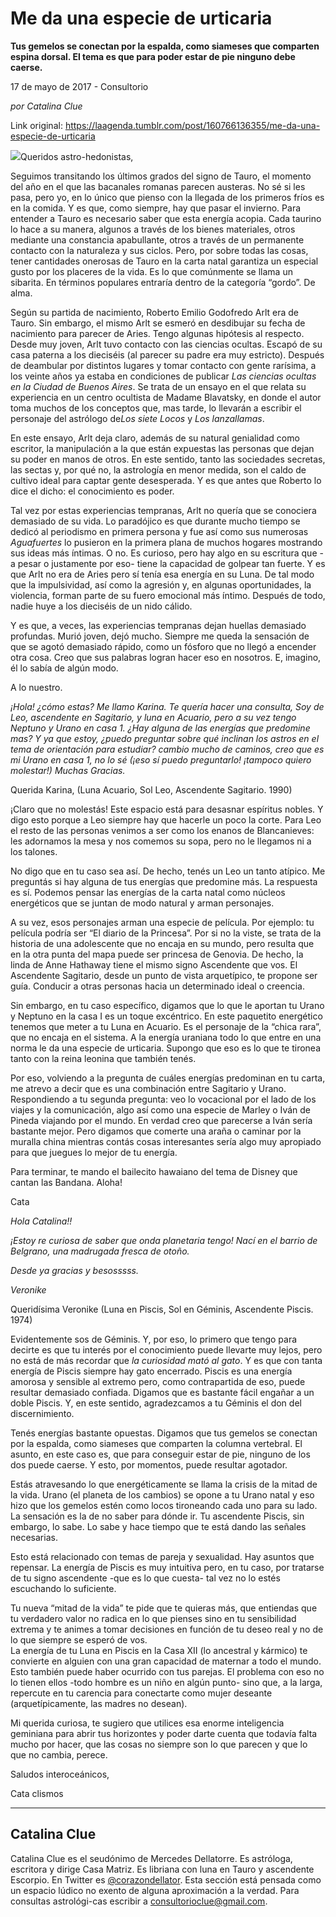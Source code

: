 # Me da una especie de urticaria

**Tus gemelos se conectan por
la espalda, como siameses que comparten espina dorsal. El
tema es que para poder estar de pie ninguno debe caerse.**

17 de mayo de 2017 - Consultorio

_por Catalina Clue_

Link original: https://laagenda.tumblr.com/post/160766136355/me-da-una-especie-de-urticaria

![](https://64.media.tumblr.com/7057cbdfb9431bc958565a8968ec7b28/tumblr_inline_pk0x7f0GTN1t6q87u_500.jpg)Queridos
astro-hedonistas,

  


Seguimos transitando
los últimos grados del signo de Tauro, el momento del año en el que
las bacanales romanas parecen austeras. No sé si les pasa, pero yo,
en lo único que pienso con la llegada de los primeros fríos es en
la comida. Y es que, como siempre, hay que pasar el invierno. Para
entender a
Tauro es necesario
saber que esta
energía acopia.
Cada taurino lo hace a su manera, algunos a través de los
bienes materiales, otros mediante una constancia apabullante, otros a
través de un permanente contacto con la naturaleza y sus ciclos.
Pero, por sobre todas las cosas, tener cantidades onerosas de Tauro
en la carta natal garantiza un especial gusto por los placeres de la
vida. Es lo que comúnmente se llama un sibarita. En términos
populares entraría dentro de la categoría “gordo”. De alma.

Según su partida de
nacimiento, Roberto Emilio Godofredo Arlt era de Tauro. Sin embargo,
el mismo Arlt se esmeró en desdibujar su fecha de nacimiento para
parecer de Aries. Tengo algunas hipótesis al respecto. Desde muy
joven, Arlt tuvo contacto con las ciencias ocultas. Escapó de su
casa paterna a los dieciséis (al
parecer su padre era muy estricto).
Después de
deambular por distintos lugares y tomar contacto con gente rarísima,
a los veinte años ya estaba en condiciones de publicar *Las
ciencias ocultas en la Ciudad de Buenos Aires*. Se trata de un
ensayo en el que relata su experiencia en un centro ocultista de
Madame Blavatsky, en donde el autor toma muchos de los conceptos que,
mas tarde, lo llevarán a escribir el personaje del astrólogo de*Los siete Locos* y *Los lanzallamas*.

En este ensayo, Arlt
deja claro, además de su natural genialidad como escritor, la
manipulación a la que están expuestas las personas que dejan su
poder en manos de otros. En este sentido, tanto las sociedades
secretas, las sectas y, por qué no, la astrología en menor medida,
son el caldo de cultivo ideal para captar gente desesperada. Y es que
antes que Roberto lo dice el dicho: el conocimiento es poder.  


Tal vez por estas
experiencias tempranas, Arlt no quería que se conociera demasiado de
su vida. Lo paradójico es que durante mucho tiempo se dedicó al
periodismo en primera persona y  fue así como sus numerosas
*Aguafuertes* lo pusieron en la primera plana de muchos hogares
mostrando sus ideas más íntimas.
O no. Es curioso, pero hay algo en su escritura que -a pesar o
justamente por eso- tiene la capacidad de golpear tan fuerte. Y
es que Arlt no era de Aries pero sí tenía esa energía en su Luna.
De tal modo que la impulsividad, así como la agresión y, en algunas
oportunidades, la violencia, forman parte de su fuero emocional más
íntimo. Después de todo, nadie huye a los dieciséis de un nido
cálido.  


Y es que, a veces,
las experiencias tempranas dejan huellas demasiado profundas. Murió
joven, dejó mucho. Siempre me queda la sensación de que se agotó
demasiado rápido, como un fósforo que no llegó a encender otra
cosa. Creo que sus palabras logran hacer eso en nosotros. E, imagino,
él lo sabía de algún modo.  


A lo nuestro.  


*¡Hola! ¿cómo estas? Me llamo Karina. Te quería hacer una consulta, Soy de
Leo, ascendente en Sagitario, y luna en Acuario, pero a su vez tengo
Neptuno y Urano en casa 1. ¿Hay alguna de las energías que
predomine mas? Y ya que estoy, ¿puedo preguntar sobre qué inclinan
los astros en el tema de orientación para estudiar? cambio mucho de
caminos, creo que es mi Urano en casa 1, no lo sé (¡eso sí puedo
preguntarlo! ¡tampoco quiero molestar!) Muchas Gracias.*  


  



Querida
Karina, (Luna Acuario, Sol Leo, Ascendente Sagitario. 1990)


¡Claro
que no molestás! Este espacio está para desasnar espíritus nobles.
Y digo esto porque a Leo siempre hay que hacerle un poco la corte.
Para Leo el resto de las personas venimos a ser como los enanos de
Blancanieves: les adornamos la mesa y nos comemos su sopa, pero no le
llegamos ni a los talones.

No
digo que en tu caso sea así. De hecho, tenés un Leo un tanto
atípico. Me preguntás si hay alguna de tus energías que predomine
más. La respuesta es sí. Podemos pensar las energías de la carta
natal como núcleos energéticos que se juntan de modo natural y
arman personajes.  


A
su vez, esos personajes arman una especie de película.
Por
ejemplo: tu película podría ser “El diario de la Princesa”. Por
si no la viste, se trata de la historia de una adolescente que no
encaja en su mundo, pero resulta que en la otra punta del mapa puede
ser princesa de Genovia. De hecho, la linda de Anne Hathaway tiene el
mismo signo Ascendente que vos. El Ascendente Sagitario,
desde
un punto de vista arquetípico,
te
propone ser guía. Conducir a otras personas hacia un determinado
ideal o creencia. 


Sin
embargo, en tu caso específico, digamos que lo que le aportan tu
Urano y Neptuno en la casa I es un toque excéntrico. En este
paquetito energético tenemos que meter a tu Luna en Acuario.  Es el
personaje de la “chica rara”, que no encaja en el sistema. A la
energía uraniana todo lo que entre en una norma le da una especie de
urticaria. Supongo que eso es lo que te tironea tanto con la reina
leonina que también tenés.  


Por
eso, volviendo a la pregunta de cuáles energías predominan en tu
carta, me atrevo a decir que es una combinación entre Sagitario y
Urano. Respondiendo a tu segunda pregunta: veo lo vocacional por el
lado de los viajes y la comunicación, algo así como una especie de
Marley o Iván de Pineda viajando por el mundo. En verdad creo que
parecerse a Iván sería bastante mejor. Pero digamos que comerte una
araña o caminar por la muralla china mientras contás cosas
interesantes sería algo muy apropiado para que juegues lo mejor de
tu energía.  


Para
terminar, te mando el bailecito hawaiano del tema de Disney que
cantan las Bandana. Aloha!  


Cata



  


*Hola
Catalina!!*

*¡Estoy
re curiosa de saber que onda planetaria tengo! Nací en el barrio de
Belgrano, una madrugada fresca de otoño.* 

*Desde
ya gracias y besosssss.*

*Veronike*

  



Queridísima
Veronike (Luna en Piscis, Sol en Géminis, Ascendente Piscis. 1974)


Evidentemente
sos de Géminis. Y, por eso, lo primero que tengo para decirte es que
tu interés por el conocimiento puede llevarte muy lejos, pero no
está de más recordar que *la curiosidad mató al gato*. Y es
que con tanta energía de Piscis siempre hay gato encerrado. Piscis
es una energía amorosa y sensible al extremo pero, como
contrapartida de eso, puede resultar demasiado confiada. Digamos que
es bastante fácil engañar a un doble Piscis. Y, en este sentido,
agradezcamos a tu Géminis el don del discernimiento. 


Tenés
energías bastante opuestas. Digamos que tus gemelos se conectan por
la espalda, como siameses que comparten la columna vertebral. El
asunto, en este caso es, que para conseguir estar de pie, ninguno de
los dos puede caerse. Y esto, por momentos, puede resultar agotador.  


Estás
atravesando lo que energéticamente se llama la crisis de la mitad de
la vida. Urano (el planeta de los cambios) se opone a tu Urano natal
y eso hizo que los gemelos estén como locos tironeando cada uno para
su lado. La sensación es la de no saber para dónde ir. Tu
ascendente Piscis, sin embargo, lo sabe. Lo sabe y hace tiempo que te
está dando las señales necesarias.  


Esto
está relacionado con temas de pareja y sexualidad. Hay asuntos que
repensar. La energía de Piscis es muy intuitiva pero, en tu caso,
por tratarse de tu signo ascendente -que es lo que cuesta- tal vez no
lo estés escuchando lo suficiente.   


Tu nueva “mitad de la vida”
te pide que te quieras más, que entiendas que tu verdadero valor no
radica en lo que pienses sino en tu sensibilidad extrema y te animes
a tomar decisiones en función de tu deseo real y no de lo que
siempre se esperó de vos.  
La energía de tu Luna en Piscis en la
Casa XII (lo ancestral y kármico) te convierte en alguien con una
gran capacidad de maternar a todo el mundo. Esto también puede haber
ocurrido con tus parejas. El problema con eso no lo tienen ellos
-todo hombre es un niño en algún punto- sino que, a la larga,
repercute en tu carencia para conectarte como mujer deseante
(arquetípicamente, las madres no desean).

Mi
querida curiosa, te sugiero que utilices esa enorme inteligencia
geminiana para abrir tus horizontes y poder darte cuenta que todavía
falta mucho por hacer, que las cosas no siempre son lo que parecen y
que lo que no cambia, perece.


Saludos
interoceánicos,


Cata
clismos



---

Catalina Clue
-------------

 Catalina Clue es el seudónimo de Mercedes Dellatorre. Es astróloga, escritora y dirige Casa Matriz. Es libriana con luna en Tauro y ascendente Escorpio. En Twitter es [@corazondellator](https://twitter.com/corazondellator). Esta sección está pensada como un espacio lúdico no exento de alguna aproximación a la verdad. Para consultas astrológi-cas escribir a consultorioclue@gmail.com. 

